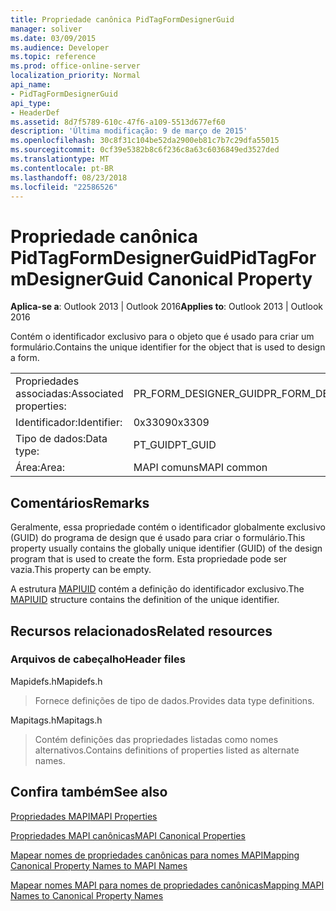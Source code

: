 ```yaml
---
title: Propriedade canônica PidTagFormDesignerGuid
manager: soliver
ms.date: 03/09/2015
ms.audience: Developer
ms.topic: reference
ms.prod: office-online-server
localization_priority: Normal
api_name:
- PidTagFormDesignerGuid
api_type:
- HeaderDef
ms.assetid: 8d7f5789-610c-47f6-a109-5513d677ef60
description: 'Última modificação: 9 de março de 2015'
ms.openlocfilehash: 30c8f31c104be52da2900eb81c7b7c29dfa55015
ms.sourcegitcommit: 0cf39e5382b8c6f236c8a63c6036849ed3527ded
ms.translationtype: MT
ms.contentlocale: pt-BR
ms.lasthandoff: 08/23/2018
ms.locfileid: "22586526"
---
```

# <a name="pidtagformdesignerguid-canonical-property"></a><span data-ttu-id="d1902-103">Propriedade canônica PidTagFormDesignerGuid</span><span class="sxs-lookup"><span data-stu-id="d1902-103">PidTagFormDesignerGuid Canonical Property</span></span>

  
  
<span data-ttu-id="d1902-104">**Aplica-se a**: Outlook 2013 | Outlook 2016</span><span class="sxs-lookup"><span data-stu-id="d1902-104">**Applies to**: Outlook 2013 | Outlook 2016</span></span> 
  
<span data-ttu-id="d1902-105">Contém o identificador exclusivo para o objeto que é usado para criar um formulário.</span><span class="sxs-lookup"><span data-stu-id="d1902-105">Contains the unique identifier for the object that is used to design a form.</span></span>
  
|||
|:-----|:-----|
|<span data-ttu-id="d1902-106">Propriedades associadas:</span><span class="sxs-lookup"><span data-stu-id="d1902-106">Associated properties:</span></span>  <br/> |<span data-ttu-id="d1902-107">PR_FORM_DESIGNER_GUID</span><span class="sxs-lookup"><span data-stu-id="d1902-107">PR_FORM_DESIGNER_GUID</span></span>  <br/> |
|<span data-ttu-id="d1902-108">Identificador:</span><span class="sxs-lookup"><span data-stu-id="d1902-108">Identifier:</span></span>  <br/> |<span data-ttu-id="d1902-109">0x3309</span><span class="sxs-lookup"><span data-stu-id="d1902-109">0x3309</span></span>  <br/> |
|<span data-ttu-id="d1902-110">Tipo de dados:</span><span class="sxs-lookup"><span data-stu-id="d1902-110">Data type:</span></span>  <br/> |<span data-ttu-id="d1902-111">PT_GUID</span><span class="sxs-lookup"><span data-stu-id="d1902-111">PT_GUID</span></span>  <br/> |
|<span data-ttu-id="d1902-112">Área:</span><span class="sxs-lookup"><span data-stu-id="d1902-112">Area:</span></span>  <br/> |<span data-ttu-id="d1902-113">MAPI comuns</span><span class="sxs-lookup"><span data-stu-id="d1902-113">MAPI common</span></span>  <br/> |
   
## <a name="remarks"></a><span data-ttu-id="d1902-114">Comentários</span><span class="sxs-lookup"><span data-stu-id="d1902-114">Remarks</span></span>

<span data-ttu-id="d1902-115">Geralmente, essa propriedade contém o identificador globalmente exclusivo (GUID) do programa de design que é usado para criar o formulário.</span><span class="sxs-lookup"><span data-stu-id="d1902-115">This property usually contains the globally unique identifier (GUID) of the design program that is used to create the form.</span></span> <span data-ttu-id="d1902-116">Esta propriedade pode ser vazia.</span><span class="sxs-lookup"><span data-stu-id="d1902-116">This property can be empty.</span></span> 
  
<span data-ttu-id="d1902-117">A estrutura [MAPIUID](mapiuid.md) contém a definição do identificador exclusivo.</span><span class="sxs-lookup"><span data-stu-id="d1902-117">The [MAPIUID](mapiuid.md) structure contains the definition of the unique identifier.</span></span> 
  
## <a name="related-resources"></a><span data-ttu-id="d1902-118">Recursos relacionados</span><span class="sxs-lookup"><span data-stu-id="d1902-118">Related resources</span></span>

### <a name="header-files"></a><span data-ttu-id="d1902-119">Arquivos de cabeçalho</span><span class="sxs-lookup"><span data-stu-id="d1902-119">Header files</span></span>

<span data-ttu-id="d1902-120">Mapidefs.h</span><span class="sxs-lookup"><span data-stu-id="d1902-120">Mapidefs.h</span></span>
  
> <span data-ttu-id="d1902-121">Fornece definições de tipo de dados.</span><span class="sxs-lookup"><span data-stu-id="d1902-121">Provides data type definitions.</span></span>
    
<span data-ttu-id="d1902-122">Mapitags.h</span><span class="sxs-lookup"><span data-stu-id="d1902-122">Mapitags.h</span></span>
  
> <span data-ttu-id="d1902-123">Contém definições das propriedades listadas como nomes alternativos.</span><span class="sxs-lookup"><span data-stu-id="d1902-123">Contains definitions of properties listed as alternate names.</span></span>
    
## <a name="see-also"></a><span data-ttu-id="d1902-124">Confira também</span><span class="sxs-lookup"><span data-stu-id="d1902-124">See also</span></span>



[<span data-ttu-id="d1902-125">Propriedades MAPI</span><span class="sxs-lookup"><span data-stu-id="d1902-125">MAPI Properties</span></span>](mapi-properties.md)
  
[<span data-ttu-id="d1902-126">Propriedades MAPI canônicas</span><span class="sxs-lookup"><span data-stu-id="d1902-126">MAPI Canonical Properties</span></span>](mapi-canonical-properties.md)
  
[<span data-ttu-id="d1902-127">Mapear nomes de propriedades canônicas para nomes MAPI</span><span class="sxs-lookup"><span data-stu-id="d1902-127">Mapping Canonical Property Names to MAPI Names</span></span>](mapping-canonical-property-names-to-mapi-names.md)
  
[<span data-ttu-id="d1902-128">Mapear nomes MAPI para nomes de propriedades canônicas</span><span class="sxs-lookup"><span data-stu-id="d1902-128">Mapping MAPI Names to Canonical Property Names</span></span>](mapping-mapi-names-to-canonical-property-names.md)

